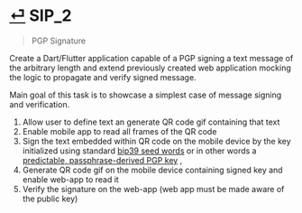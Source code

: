# [⏎](README.md#Roadmap) SIP_2
>  PGP Signature

Create a Dart/Flutter application capable of a PGP signing a text message of the arbitrary length and extend previously created web application mocking the logic to propagate and verify signed message.

Main goal of this task is to showcase a simplest case of message signing and verification.

1. Allow user to define text an generate QR code gif containing that text
2. Enable mobile app to read all frames of the QR code
3. Sign the text embedded within QR code on the mobile device by the key initialized using standard [bip39 seed words](https://github.com/bitcoin/bips/blob/master/bip-0039.mediawiki) or in other words a [predictable, passphrase-derived PGP key](https://nullprogram.com/blog/2019/07/10/) ,
4. Generate QR code gif on the mobile device containing signed key and enable web-app to read it
5. Verify the signature on the web-app (web app must be made aware of the public key)

